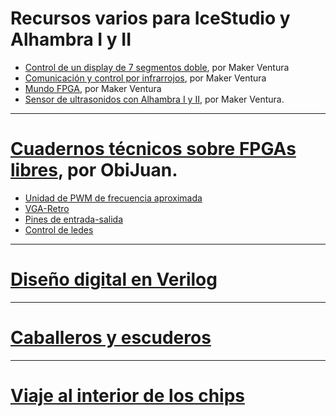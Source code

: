# Recursos varios para IceStudio y Alhambra I y II

- [Control de un display de 7 segmentos doble](https://github.com/makerventura/FPGA-Display_2_Digitos_7segmentos), por Maker Ventura
- [Comunicación y control por infrarrojos](https://github.com/makerventura/FPGAs_Infrarrojos-Comunicacion-y-Control), por Maker Ventura
- [Mundo FPGA](https://github.com/makerventura/Mundo_FPGA_libre), por Maker Ventura
- [Sensor de ultrasonidos con Alhambra I y II](https://github.com/makerventura/FPGA-Ultrasonidos-Sensor-HCSR04), por Maker Ventura.

---

# [Cuadernos técnicos sobre FPGAs libres](https://github.com/Obijuan/Cuadernos-tecnicos-FPGAs-libres/wiki), por ObiJuan.

- [Unidad de PWM de frecuencia aproximada](https://github.com/Obijuan/Cuadernos-tecnicos-FPGAs-libres/wiki/CT.1:-Unidad-de-PWM-de-frecuencia-aproximada)
- [VGA-Retro](https://github.com/Obijuan/Cuadernos-tecnicos-FPGAs-libres/wiki/CT.2:-VGA-Retro:-Puesta-en-marcha.-MonsterLED)
- [Pines de entrada-salida](https://github.com/Obijuan/Cuadernos-tecnicos-FPGAs-libres/wiki/CT.3:-Pines-de-Entrada-Salida)
- [Control de ledes](https://github.com/Obijuan/Cuadernos-tecnicos-FPGAs-libres/wiki/CT.4:-Control-de-LEDs)


---

# [Diseño digital en Verilog](https://github.com/Obijuan/open-fpga-verilog-tutorial/wiki)

---


# [Caballeros y escuderos](https://github.com/Jesus89/logic-games/wiki/Caballeros-y-escuderos%3A-introducci%C3%B3n)

---


# [Viaje al interior de los chips](http://obijuan.github.io/intro-fpga.html)
